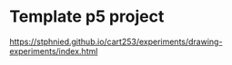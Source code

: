 # Template p5 project

https://stphnied.github.io/cart253/experiments/drawing-experiments/index.html

